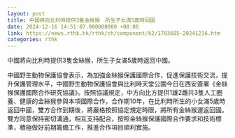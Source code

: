 ```yaml
---
layout: post
title: 中國將向比利時提供3隻金絲猴　所生子女滿5歲時回國
date: 2024-12-16 14:51:07.000000000 +08:00
link: https://news.rthk.hk/rthk/ch/component/k2/1783685-20241216.htm
categories: rthk
---
```


中國將向比利時提供3隻金絲猴，所生子女滿5歲時返回中國。

中國野生動物保護協會表示，為加強金絲猴保護國際合作，促進保護技術交流，提升保護管理水平，中國野生動物保護協會與比利時天堂公園今日在西安簽署《金絲猴保護國際合作研究協議》。按照協議規定，中方向比方提供1雄2雌共3隻人工圈養、健康的金絲猴參與本項國際合作，合作期10年，在比利時所生的小女滿5歲時返回中國，雙方合作到期後，將嚴格按照協定規定時限，將所有金絲猴運返回國。雙方同意保持密切溝通，相互支持配合，按照金絲猴保護國際合作要求和技術標準，積極做好前期籌備工作，推進合作項目順利實施。
